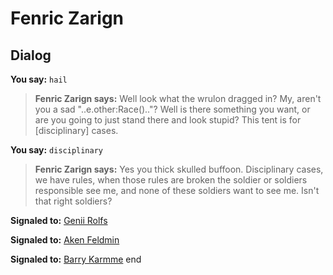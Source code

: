 # Fenric Zarign


## Dialog


**You say:** `hail`



>**Fenric Zarign says:** Well look what the wrulon dragged in? My, aren't you a sad "..e.other:Race().."? Well is there something you want, or are you going to just stand there and look stupid? This tent is for [disciplinary] cases.




**You say:** `disciplinary`



>**Fenric Zarign says:** Yes you thick skulled buffoon.  Disciplinary cases, we have rules, when those rules are broken the soldier or soldiers responsible see me, and none of these soldiers want to see me.  Isn't that right soldiers?


**Signaled to:**  [Genii Rolfs](/npc/208036)


**Signaled to:**  [Aken Feldmin](/npc/208037)


**Signaled to:**  [Barry Karmme](/npc/208035)
end
